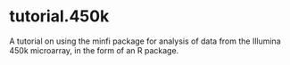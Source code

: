 # tutorial.450k

A tutorial on using the minfi package for analysis of data from the Illumina 450k microarray, in the form of an R package.

